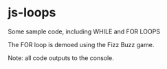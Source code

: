 js-loops
========

Some sample code, including WHILE and FOR LOOPS

The FOR loop is demoed using the Fizz Buzz game. 

Note: all code outputs to the console.
